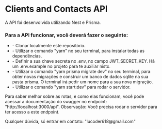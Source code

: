 <h1>Clients and Contacts API</h1>
<p>A API foi desenvolvida utilizando Nest e Prisma.</p>
<h3>Para a API funcionar, você deverá fazer o seguinte:</h3>
<ul>
  <li>- Clonar localmente este repositório.</li>
  <li>- Utilizar o comando "yarn" no seu terminal, para instalar todas as dependências.</li>
  <li>- Definir a sua chave secreta no .env, no campo JWT_SECRET_KEY. Há um .env.example no projeto para te auxiliar nisto.</li>
  <li>- Utilizar o comando "yarn prisma migrate dev" no seu terminal, para obter novas migrações e construir um banco de dados sqlite na sua pasta prisma. O terminal irá pedir um nome para a sua nova migração.</li>
  <li>- Utilizar o comando "yarn start:dev" para rodar o servidor.</li>
</ul>

<p>Para saber melhor sobre as rotas, e como elas funcionam, você pode acessar a documentação do swagger no endpoint: "http://localhost:3000/api". Observação: Você precisa rodar o servidor para ter acesso a este endpoint.</p>

<p>Qualquer dúvida, só entrar em contato: "lucoder618@gmail.com"</p>
